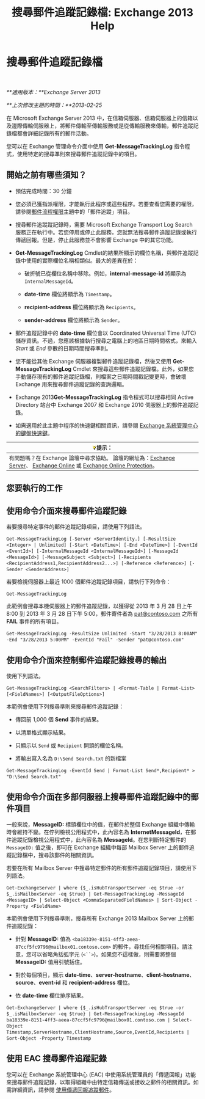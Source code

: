 ﻿---
title: '搜尋郵件追蹤記錄檔: Exchange 2013 Help'
TOCTitle: 搜尋郵件追蹤記錄檔
ms:assetid: e1678327-bcd5-42d4-a363-67f33067fe9a
ms:mtpsurl: https://technet.microsoft.com/zh-tw/library/Bb124926(v=EXCHG.150)
ms:contentKeyID: 51409249
ms.date: 01/04/2018
mtps_version: v=EXCHG.150
ms.translationtype: HT
---

# 搜尋郵件追蹤記錄檔

 

_**適用版本：**Exchange Server 2013_

_**上次修改主題的時間：**2013-02-25_

在 Microsoft Exchange Server 2013 中，在信箱伺服器、信箱伺服器上的信箱以及邊際傳輸伺服器上，將郵件傳輸至傳輸服務或是從傳輸服務來傳輸，郵件追蹤記錄檔都會詳細記錄所有的郵件活動。

您可以在 Exchange 管理命令介面中使用 **Get-MessageTrackingLog** 指令程式，使用特定的搜尋準則來搜尋郵件追蹤記錄中的項目。

## 開始之前有哪些須知？

  - 預估完成時間：30 分鐘

  - 您必須已獲指派權限，才能執行此程序或這些程序。若要查看您需要的權限，請參閱[郵件流程權限](mail-flow-permissions-exchange-2013-help.md)主題中的「郵件追蹤」項目。

  - 搜尋郵件追蹤蹤記錄時，需要 Microsoft Exchange Transport Log Search 服務正在執行中。若您停用或停止此服務，您就無法搜尋郵件追蹤記錄或執行傳遞回報。但是，停止此服務並不會影響 Exchange 中的其它功能。

  - **Get-MessageTrackingLog** Cmdlet的結果所顯示的欄位名稱，與郵件追蹤記錄中使用的實際欄位名稱相類似。最大的差異在於：
    
      - 破折號已從欄位名稱中移除。例如，**internal-message-id** 將顯示為 `InternalMessageId`。
    
      - **date-time** 欄位將顯示為 `Timestamp`。
    
      - **recipient-address** 欄位將顯示為 `Recipients`。
    
      - **sender-address** 欄位將顯示為 `Sender`。

  - 郵件追蹤記錄中的 **date-time** 欄位會以 Coordinated Universal Time (UTC) 儲存資訊。不過，您應該根據執行搜尋之電腦上的地區日期時間格式，來輸入 *Start* 或 *End* 參數的日期時間搜尋準則。

  - 您不能從其他 Exchange 伺服器複製郵件追蹤記錄檔，然後又使用 **Get-MessageTrackingLog** Cmdlet 來搜尋這些郵件追蹤記錄檔。此外，如果您手動儲存現有的郵件追蹤記錄檔，則檔案之日期時間戳記變更時，會破壞 Exchange 用來搜尋郵件追蹤記錄的查詢邏輯。

  - Exchange 2013**Get-MessageTrackingLog** 指令程式可以搜尋相同 Active Directory 站台中 Exchange 2007 和 Exchange 2010 伺服器上的郵件追蹤記錄。

  - 如需適用於此主題中程序的快速鍵相關資訊，請參閱 [Exchange 系統管理中心的鍵盤快速鍵](keyboard-shortcuts-in-the-exchange-admin-center-exchange-online-protection-help.md)。

<table>
<thead>
<tr class="header">
<th><img src="images/Bb124558.tip(EXCHG.150).gif" title="提示" alt="提示" />提示：</th>
</tr>
</thead>
<tbody>
<tr class="odd">
<td>有問題嗎？在 Exchange 論壇中尋求協助。 論壇的網址為：<a href="https://go.microsoft.com/fwlink/p/?linkid=60612">Exchange Server</a>、 <a href="https://go.microsoft.com/fwlink/p/?linkid=267542">Exchange Online</a> 或 <a href="https://go.microsoft.com/fwlink/p/?linkid=285351">Exchange Online Protection</a>。</td>
</tr>
</tbody>
</table>


## 您要執行的工作

## 使用命令介面來搜尋郵件追蹤記錄

若要搜尋特定事件的郵件追蹤記錄項目，請使用下列語法。

    Get-MessageTrackingLog [-Server <ServerIdentity.] [-ResultSize <Integer> | Unlimited] [-Start <DateTime>] [-End <DateTime>] [-EventId <EventId>] [-InternalMessageId <InternalMessageId>] [-MessageId <MessageId>] [-MessageSubject <Subject>] [-Recipients <RecipientAddress1,RecipientAddress2...>] [-Reference <Reference>] [-Sender <SenderAddress>]

若要檢視伺服器上最近 1000 個郵件追蹤記錄項目，請執行下列命令：

    Get-MessageTrackingLog

此範例會搜尋本機伺服器上的郵件追蹤記錄，以獲得從 2013 年 3 月 28 日上午 8:00 到 2013 年 3 月 28 日下午 5:00，郵件寄件者為 pat@contoso.com 之所有 **FAIL** 事件的所有項目。

    Get-MessageTrackingLog -ResultSize Unlimited -Start "3/28/2013 8:00AM" -End "3/28/2013 5:00PM" -EventId "Fail" -Sender "pat@contoso.com"

## 使用命令介面來控制郵件追蹤記錄搜尋的輸出

使用下列語法。

    Get-MessageTrackingLog <SearchFilters> | <Format-Table | Format-List> [<FieldNames>] [<OutputFileOptions>]

本範例會使用下列搜尋準則來搜尋郵件追蹤記錄：

  - 傳回前 1,000 個 **Send** 事件的結果。

  - 以清單格式顯示結果。

  - 只顯示以 `Send` 或 `Recipient` 開頭的欄位名稱。

  - 將輸出寫入名為 `D:\Send Search.txt` 的新檔案

<!-- end list -->

    Get-MessageTrackingLog -EventId Send | Format-List Send*,Recipient* > "D:\Send Search.txt"

## 使用命令介面在多部伺服器上搜尋郵件追蹤記錄中的郵件項目

一般來說，**MessageID:** 標頭欄位中的值，在郵件於整個 Exchange 組織中傳輸時會維持不變。在佇列檢視公用程式中，此內容名為 **InternetMessageId**，在郵件追蹤記錄檢視公用程式中，此內容名為 **MessageId**。在您判斷特定郵件的 `MessageID:` 值之後，即可在 Exchange 組織中每部 Mailbox Server 上的郵件追蹤記錄檔中，搜尋該郵件的相關資訊。

若要在所有 Mailbox Server 中搜尋特定郵件的所有郵件追蹤記錄項目，請使用下列語法。

    Get-ExchangeServer | where {$_.isHubTransportServer -eq $true -or $_.isMailboxServer -eq $true} | Get-MessageTrackingLog -MessageId <MessageID> | Select-Object <CommaSeparatedFieldNames> | Sort-Object -Property <FieldName>

本範例會使用下列搜尋準則，搜尋所有 Exchange 2013 Mailbox Server 上的郵件追蹤記錄：

  - 針對 **MessageID:** 值為 `<ba18339e-8151-4ff3-aeea-87ccf5fc9796@mailbox01.contoso.com>` 的郵件，尋找任何相關項目。請注意，您可以省略角括弧字元 (`<``>`)。如果您不這樣做，則需要將整個 **MessageID:** 值用引號括住。

  - 對於每個項目，顯示 **date-time**、**server-hostname**、**client-hostname**、**source**、**event-id** 和 **recipient-address** 欄位。

  - 依 **date-time** 欄位排序結果。

<!-- end list -->

    Get-ExchangeServer | where {$_.isHubTransportServer -eq $true -or $_.isMailboxServer -eq $true} | Get-MessageTrackingLog -MessageId ba18339e-8151-4ff3-aeea-87ccf5fc9796@mailbox01.contoso.com | Select-Object Timestamp,ServerHostname,ClientHostname,Source,EventId,Recipients | Sort-Object -Property Timestamp

## 使用 EAC 搜尋郵件追蹤記錄

您可以在 Exchange 系統管理中心 (EAC) 中使用系統管理員的「傳遞回報」功能來搜尋郵件追蹤記錄，以取得組織中由特定信箱傳送或接收之郵件的相關資訊。如需詳細資訊，請參閱 [使用傳遞回報追蹤郵件](track-messages-with-delivery-reports-exchange-2013-help.md)。

